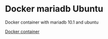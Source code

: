 # Docker mariadb Ubuntu

Docker container with mariadb 10.1 and ubuntu

[Docker container](https://hub.docker.com/r/studiomado/mariadb_ubuntu/)